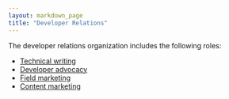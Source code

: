 ```yaml
---
layout: markdown_page
title: "Developer Relations"
---
```


The developer relations organization includes the following roles:  
- [Technical writing](/jobs/technical-writer/)  
- [Developer advocacy](/handbook/marketing/developer-relations/developer-advocacy/)  
- [Field marketing](/handbook/marketing/developer-relations/field-marketing/)  
- [Content marketing](/handbook/marketing/developer-relations/content-marketing/)  
